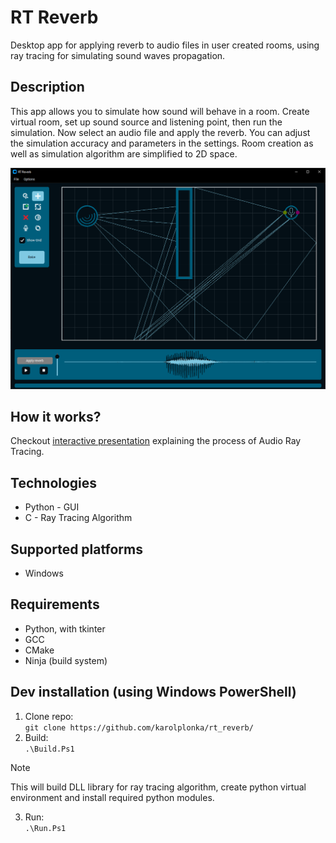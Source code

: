# RT Reverb
Desktop app for applying reverb to audio files in user created rooms, using ray tracing for simulating sound waves propagation. 

## Description
This app allows you to simulate how sound will behave in a room. Create virtual room, set up sound source and listening point, then run the simulation. Now select an audio file and apply the reverb. You can adjust the simulation accuracy and parameters in the settings. Room creation as well as simulation algorithm are simplified to 2D space.

![Simple scene example](images/gui_simple.png)

## How it works?
Checkout [interactive presentation](https://karolplonka.github.io/rt_reverb/) explaining the process of Audio Ray Tracing.


## Technologies
- Python - GUI
- C - Ray Tracing Algorithm

## Supported platforms
- Windows

## Requirements
- Python, with tkinter
- GCC
- CMake
- Ninja (build system)

## Dev installation (using Windows PowerShell)
1. Clone repo: </br>
`git clone https://github.com/karolplonka/rt_reverb/`
2. Build: </br>
`.\Build.Ps1`
> [!NOTE]  
> This will build DLL library for ray tracing algorithm, create python virtual environment and install required python modules.
3. Run: </br>
`.\Run.Ps1`
